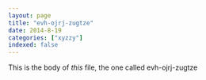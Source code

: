 ```yaml
---
layout: page
title: "evh-ojrj-zugtze"
date: 2014-8-19
categories: ["xyzzy"]
indexed: false
---
```

This is the body of _this_ file, the one called evh-ojrj-zugtze
